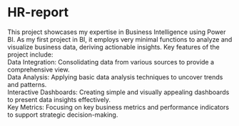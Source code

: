 # HR-report
This project showcases my expertise in Business Intelligence using Power BI. As my first project in BI, it employs very minimal functions to analyze and visualize business data, deriving actionable insights. Key features of the project include:
<br> Data Integration: Consolidating data from various sources to provide a comprehensive view.
<br> Data Analysis: Applying basic data analysis techniques to uncover trends and patterns.
<br> Interactive Dashboards: Creating simple and visually appealing dashboards to present data insights effectively.
<br> Key Metrics: Focusing on key business metrics and performance indicators to support strategic decision-making.
